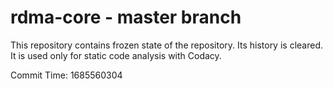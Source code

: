 # rdma-core - master branch

This repository contains frozen state of the repository.
Its history is cleared. It is used only for static code
analysis with Codacy.

Commit Time: 1685560304
